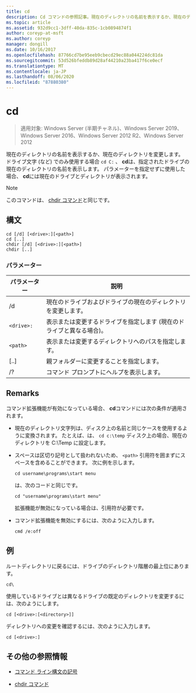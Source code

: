```yaml
---
title: cd
description: Cd コマンドの参照記事。現在のディレクトリの名前を表示するか、現在のディレクトリを変更します。
ms.topic: article
ms.assetid: 932d9cc1-3dff-40da-835c-1cb0894874f1
author: coreyp-at-msft
ms.author: coreyp
manager: dongill
ms.date: 10/16/2017
ms.openlocfilehash: 87766cd7be95eeb9cbecd29ec88a044224dc81da
ms.sourcegitcommit: 53d526bfeddb89d28af44210a23ba417f6ce0ecf
ms.translationtype: MT
ms.contentlocale: ja-JP
ms.lasthandoff: 08/06/2020
ms.locfileid: "87880380"
---
```

# <a name="cd"></a>cd

> 適用対象: Windows Server (半期チャネル)、Windows Server 2019、Windows Server 2016、Windows Server 2012 R2、Windows Server 2012

現在のディレクトリの名前を表示するか、現在のディレクトリを変更します。 ドライブ文字 (など) でのみ使用する場合 `cd C:` 、 **cd**は、指定されたドライブの現在のディレクトリの名前を表示します。 パラメーターを指定せずに使用した場合、 **cd**には現在のドライブとディレクトリが表示されます。

> [!NOTE]
> このコマンドは、 [chdir コマンド](chdir.md)と同じです。

## <a name="syntax"></a>構文

```
cd [/d] [<drive>:][<path>]
cd [..]
chdir [/d] [<drive>:][<path>]
chdir [..]
```

### <a name="parameters"></a>パラメーター

| パラメーター | 説明 |
| --------- | ----------- |
| /d | 現在のドライブおよびドライブの現在のディレクトリを変更します。 |
| `<drive>:` | 表示または変更するドライブを指定します (現在のドライブと異なる場合)。 |
| `<path>` | 表示または変更するディレクトリへのパスを指定します。 |
| [..] | 親フォルダーに変更することを指定します。 |
| /? | コマンド プロンプトにヘルプを表示します。 |

## <a name="remarks"></a>Remarks

コマンド拡張機能が有効になっている場合、 **cd**コマンドには次の条件が適用されます。

- 現在のディレクトリ文字列は、ディスク上の名前と同じケースを使用するように変換されます。 たとえば、は、 `cd c:\temp` ディスク上の場合、現在のディレクトリを C:\Temp に設定します。

- スペースは区切り記号として扱われないため、 `<path>` 引用符を囲まずにスペースを含めることができます。 次に例を示します。

  ```
  cd username\programs\start menu
  ```

  は、次のコードと同じです。

  ```
  cd "username\programs\start menu"
  ```

  拡張機能が無効になっている場合は、引用符が必要です。

- コマンド拡張機能を無効にするには、次のように入力します。

  ```
  cmd /e:off
  ```

## <a name="examples"></a>例

ルートディレクトリに戻るには、ドライブのディレクトリ階層の最上位にあります。

```
cd\
```

使用しているドライブとは異なるドライブの既定のディレクトリを変更するには、次のようにします。

```
cd [<drive>:[<directory>]]
```

ディレクトリへの変更を確認するには、次のように入力します。

```
cd [<drive>:]
```

## <a name="additional-references"></a>その他の参照情報

- [コマンド ライン構文の記号](command-line-syntax-key.md)

- [chdir コマンド](chdir.md)
